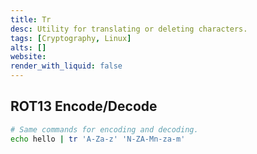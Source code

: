 ```yaml
---
title: Tr
desc: Utility for translating or deleting characters.
tags: [Cryptography, Linux]
alts: []
website:
render_with_liquid: false
---
```


## ROT13 Encode/Decode

```sh
# Same commands for encoding and decoding.
echo hello | tr 'A-Za-z' 'N-ZA-Mn-za-m'
```